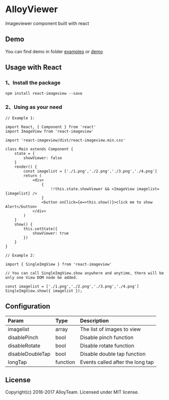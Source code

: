 # AlloyViewer
Imageviewer component built with react

## Demo
You can find demo in folder [examples](https://github.com/Caesor/react-imageview/examples) or [demo](https://caesor.github.io/react-imageview/examples/)

## Usage with React

### 1、Install the package
`npm install react-imageview --save`

### 2、Using as your need
```
// Example 1:

import React, { Component } from 'react'
import ImageView from 'react-imageview'

import 'react-imageview/dist/react-imageview.min.css'

class Main extends Component {
    state = {
        showViewer: false
    }
    render() {
        const imagelist = ['./1.png','./2.png','./3.png','./4.png']
        return (
            <div>
                {
                    !!this.state.showViewer && <ImageView imagelist={imagelist} />
                }
                <button onClick={e=>this.show()}>click me to show Alert</button>
            </div>
        )
    }
    show() {
        this.setState({
            showViewer: true
        })
    }
}

// Example 2:

import { SingleImgView } from 'react-imageview'

// You can call SingleImgView.show anywhere and anytime, there will be only one View DOM node be added.

const imagelist = ['./1.png','./2.png','./3.png','./4.png']
SingleImgView.show({ imagelist });
```
## Configuration
| Param     | Type     | Description |
| :------------- | :------------- | :------------- |
| imagelist         | array      | The list of images to view |
| disablePinch      | bool       | Disable pinch function |
| disableRotate     | bool       | Disable rotate function |
| disableDoubleTap  | bool       | Disable double tap function |
| longTap           | function   | Events called after the long tap |

## License
Copyright(c) 2016-2017 AlloyTeam. Licensed under MIT license.
